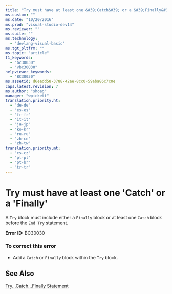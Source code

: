 ```yaml
---
title: "Try must have at least one &#39;Catch&#39; or a &#39;Finally&#39; | Microsoft Docs"
ms.custom: ""
ms.date: "10/20/2016"
ms.prod: "visual-studio-dev14"
ms.reviewer: ""
ms.suite: ""
ms.technology: 
  - "devlang-visual-basic"
ms.tgt_pltfrm: ""
ms.topic: "article"
f1_keywords: 
  - "bc30030"
  - "vbc30030"
helpviewer_keywords: 
  - "BC30030"
ms.assetid: d6eadd58-3788-42ae-8cc0-59aba86c7c0e
caps.latest.revision: 7
ms.author: "shoag"
manager: "wpickett"
translation.priority.ht: 
  - "de-de"
  - "es-es"
  - "fr-fr"
  - "it-it"
  - "ja-jp"
  - "ko-kr"
  - "ru-ru"
  - "zh-cn"
  - "zh-tw"
translation.priority.mt: 
  - "cs-cz"
  - "pl-pl"
  - "pt-br"
  - "tr-tr"
---
```

# Try must have at least one &#39;Catch&#39; or a &#39;Finally&#39;
A `Try` block must include either a `Finally` block or at least one `Catch` block before the `End Try` statement.  
  
 **Error ID:** BC30030  
  
### To correct this error  
  
-   Add a `Catch` or `Finally` block within the `Try` block.  
  
## See Also  
 [Try...Catch...Finally Statement](../Topic/Try...Catch...Finally%20Statement%20\(Visual%20Basic\).md)